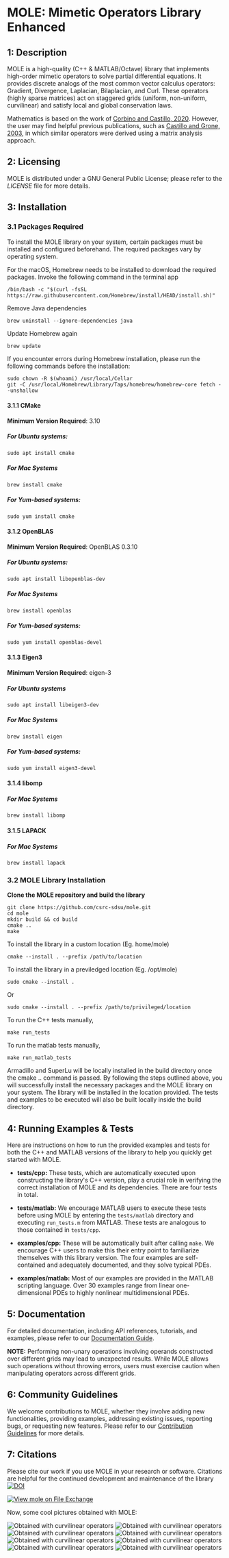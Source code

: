 MOLE: Mimetic Operators Library Enhanced
========================================


1: Description
--------------

MOLE is a high-quality (C++ & MATLAB/Octave) library that implements 
high-order mimetic operators to solve partial differential equations. 
It provides discrete analogs of the most common vector calculus operators: 
Gradient, Divergence, Laplacian, Bilaplacian, and Curl. These operators (highly sparse matrices) act 
on staggered grids (uniform, non-uniform, curvilinear) and satisfy local and 
global conservation laws.

Mathematics is based on the work of [Corbino and Castillo, 2020](https://doi.org/10.1016/j.cam.2019.06.042). 
However, the user may find helpful previous publications, such as [Castillo and Grone, 2003](https://doi.org/10.1137/S0895479801398025),
in which similar operators were derived using a matrix analysis approach.


2: Licensing
------------

MOLE is distributed under a GNU General Public License; please refer to the _LICENSE_ 
file for more details.


3: Installation
------------

### 3.1 Packages Required

To install the MOLE library on your system, certain packages must be installed and configured beforehand. The required packages vary by operating system.

For the macOS, Homebrew needs to be installed to download the required packages. Invoke the following command in the terminal app
	
	/bin/bash -c "$(curl -fsSL https://raw.githubusercontent.com/Homebrew/install/HEAD/install.sh)"

Remove Java dependencies

	brew uninstall --ignore-dependencies java

Update Homebrew again

	brew update

If you encounter errors during Homebrew installation, please run the following commands before the installation:


	sudo chown -R $(whoami) /usr/local/Cellar
	git -C /usr/local/Homebrew/Library/Taps/homebrew/homebrew-core fetch --unshallow

#### 3.1.1 CMake
**Minimum Version Required**: 3.10

##### For Ubuntu systems:
	sudo apt install cmake
##### For Mac Systems
	brew install cmake
##### For Yum-based systems:  
	sudo yum install cmake

#### 3.1.2 OpenBLAS
**Minimum Version Required**: OpenBLAS 0.3.10

##### For Ubuntu systems:
	sudo apt install libopenblas-dev 
##### For Mac Systems
	brew install openblas
##### For Yum-based systems:  
	sudo yum install openblas-devel

#### 3.1.3 Eigen3
**Minimum Version Required**: eigen-3

##### For Ubuntu systems
	sudo apt install libeigen3-dev
##### For Mac Systems
	brew install eigen  
##### For Yum-based systems:  
	sudo yum install eigen3-devel

#### 3.1.4 libomp

##### For Mac Systems
	brew install libomp


#### 3.1.5 LAPACK

##### For Mac Systems
	brew install lapack
 

### 3.2 MOLE Library Installation


**Clone the MOLE repository and build the library**

	git clone https://github.com/csrc-sdsu/mole.git  
	cd mole  
	mkdir build && cd build  
	cmake ..
	make  
 To install the library in a custom location (Eg. home/mole) 

 	cmake --install . --prefix /path/to/location
 
 To install the library in a previledged location (Eg. /opt/mole)

 	sudo cmake --install .
 Or

 	sudo cmake --install . --prefix /path/to/privileged/location	

To run the C++ tests manually,

	make run_tests

To run the matlab tests manually,

	make run_matlab_tests
 
 Armadillo and SuperLu will be locally installed in the build directory once the cmake .. command is passed.
 By following the steps outlined above, you will successfully install the necessary packages and the MOLE library on your system. 
 The library will be installed in the location provided.
 The tests and examples to be executed will also be built locally inside the build directory. 
	


4: Running Examples & Tests
---------------------------

Here are instructions on how to run the provided examples and tests for both the C++ and MATLAB versions of the library to help you quickly get started with MOLE.

* **tests/cpp:**
These tests, which are automatically executed upon constructing the library's C++ version, play a crucial role in verifying the correct installation of MOLE and its dependencies. There are four tests in total.

* **tests/matlab:**
We encourage MATLAB users to execute these tests before using MOLE by entering the `tests/matlab` directory and executing `run_tests.m` from MATLAB. These tests are analogous to those contained in `tests/cpp`.

* **examples/cpp:**
These will be automatically built after calling `make`. We encourage C++ users to make this their entry point to familiarize themselves with this library version. The four examples are self-contained and adequately documented, and they solve typical PDEs.

* **examples/matlab:**
Most of our examples are provided in the MATLAB scripting language. Over 30 examples range from linear one-dimensional PDEs to highly nonlinear multidimensional PDEs.


5: Documentation
----------------

For detailed documentation, including API references, tutorials, and examples, please refer to our [Documentation Guide](https://csrc-sdsu.github.io/mole/build/html/).

**NOTE:**
Performing non-unary operations involving operands constructed over different grids may lead to unexpected results. While MOLE allows such operations without throwing errors, users must exercise caution when manipulating operators across different grids.


6: Community Guidelines
-----------------------

We welcome contributions to MOLE, whether they involve adding new functionalities, providing examples, addressing existing issues, reporting bugs, or requesting new features. Please refer to our [Contribution Guidelines](https://github.com/csrc-sdsu/mole/blob/master/CONTRIBUTING.md) for more details.


7: Citations
------------

Please cite our work if you use MOLE in your research or software. 
Citations are helpful for the continued development and maintenance of 
the library [![DOI](https://joss.theoj.org/papers/10.21105/joss.06288/status.svg)](https://doi.org/10.21105/joss.06288)

[![View mole on File Exchange](https://www.mathworks.com/matlabcentral/images/matlab-file-exchange.svg)](https://www.mathworks.com/matlabcentral/fileexchange/124870-mole)

Now, some cool pictures obtained with MOLE:

![Obtained with curvilinear operators](https://raw.githubusercontent.com/csrc-sdsu/mole/main/https://raw.githubusercontent.com/csrc-sdsu/mole/main/https://raw.githubusercontent.com/csrc-sdsu/mole/main/https://raw.githubusercontent.com/csrc-sdsu/mole/main/https://raw.githubusercontent.com/csrc-sdsu/mole/main/https://raw.githubusercontent.com/csrc-sdsu/mole/main/https://raw.githubusercontent.com/csrc-sdsu/mole/main/https://raw.githubusercontent.com/csrc-sdsu/mole/main/https://raw.githubusercontent.com/csrc-sdsu/mole/main/https://raw.githubusercontent.com/csrc-sdsu/mole/main/https://raw.githubusercontent.com/csrc-sdsu/mole/main/https://raw.githubusercontent.com/csrc-sdsu/mole/main/https://raw.githubusercontent.com/csrc-sdsu/mole/main/https://raw.githubusercontent.com/csrc-sdsu/mole/main/https://raw.githubusercontent.com/csrc-sdsu/mole/main/https://raw.githubusercontent.com/csrc-sdsu/mole/main/https://raw.githubusercontent.com/csrc-sdsu/mole/main/https://raw.githubusercontent.com/csrc-sdsu/mole/main/https://raw.githubusercontent.com/csrc-sdsu/mole/main/https://raw.githubusercontent.com/csrc-sdsu/mole/main/https://raw.githubusercontent.com/csrc-sdsu/mole/main/https://raw.githubusercontent.com/csrc-sdsu/mole/main/https://raw.githubusercontent.com/csrc-sdsu/mole/main/https://raw.githubusercontent.com/csrc-sdsu/mole/main/https://raw.githubusercontent.com/csrc-sdsu/mole/main/https://raw.githubusercontent.com/csrc-sdsu/mole/main/https://raw.githubusercontent.com/csrc-sdsu/mole/main/https://raw.githubusercontent.com/csrc-sdsu/mole/main/https://raw.githubusercontent.com/csrc-sdsu/mole/main/https://raw.githubusercontent.com/csrc-sdsu/mole/main/https://raw.githubusercontent.com/csrc-sdsu/mole/main/https://raw.githubusercontent.com/csrc-sdsu/mole/main/https://raw.githubusercontent.com/csrc-sdsu/mole/main/https://raw.githubusercontent.com/csrc-sdsu/mole/main/https://raw.githubusercontent.com/csrc-sdsu/mole/main/https://raw.githubusercontent.com/csrc-sdsu/mole/main/https://raw.githubusercontent.com/csrc-sdsu/mole/main/https://raw.githubusercontent.com/csrc-sdsu/mole/main/https://raw.githubusercontent.com/csrc-sdsu/mole/main/https://raw.githubusercontent.com/csrc-sdsu/mole/main/https://raw.githubusercontent.com/csrc-sdsu/mole/main/doc/assets/img/4thOrder.png)
![Obtained with curvilinear operators](https://raw.githubusercontent.com/csrc-sdsu/mole/main/https://raw.githubusercontent.com/csrc-sdsu/mole/main/https://raw.githubusercontent.com/csrc-sdsu/mole/main/https://raw.githubusercontent.com/csrc-sdsu/mole/main/https://raw.githubusercontent.com/csrc-sdsu/mole/main/https://raw.githubusercontent.com/csrc-sdsu/mole/main/https://raw.githubusercontent.com/csrc-sdsu/mole/main/https://raw.githubusercontent.com/csrc-sdsu/mole/main/https://raw.githubusercontent.com/csrc-sdsu/mole/main/https://raw.githubusercontent.com/csrc-sdsu/mole/main/https://raw.githubusercontent.com/csrc-sdsu/mole/main/https://raw.githubusercontent.com/csrc-sdsu/mole/main/https://raw.githubusercontent.com/csrc-sdsu/mole/main/https://raw.githubusercontent.com/csrc-sdsu/mole/main/https://raw.githubusercontent.com/csrc-sdsu/mole/main/https://raw.githubusercontent.com/csrc-sdsu/mole/main/https://raw.githubusercontent.com/csrc-sdsu/mole/main/https://raw.githubusercontent.com/csrc-sdsu/mole/main/https://raw.githubusercontent.com/csrc-sdsu/mole/main/https://raw.githubusercontent.com/csrc-sdsu/mole/main/https://raw.githubusercontent.com/csrc-sdsu/mole/main/https://raw.githubusercontent.com/csrc-sdsu/mole/main/https://raw.githubusercontent.com/csrc-sdsu/mole/main/https://raw.githubusercontent.com/csrc-sdsu/mole/main/https://raw.githubusercontent.com/csrc-sdsu/mole/main/https://raw.githubusercontent.com/csrc-sdsu/mole/main/https://raw.githubusercontent.com/csrc-sdsu/mole/main/https://raw.githubusercontent.com/csrc-sdsu/mole/main/https://raw.githubusercontent.com/csrc-sdsu/mole/main/https://raw.githubusercontent.com/csrc-sdsu/mole/main/https://raw.githubusercontent.com/csrc-sdsu/mole/main/https://raw.githubusercontent.com/csrc-sdsu/mole/main/https://raw.githubusercontent.com/csrc-sdsu/mole/main/https://raw.githubusercontent.com/csrc-sdsu/mole/main/https://raw.githubusercontent.com/csrc-sdsu/mole/main/https://raw.githubusercontent.com/csrc-sdsu/mole/main/https://raw.githubusercontent.com/csrc-sdsu/mole/main/https://raw.githubusercontent.com/csrc-sdsu/mole/main/https://raw.githubusercontent.com/csrc-sdsu/mole/main/https://raw.githubusercontent.com/csrc-sdsu/mole/main/https://raw.githubusercontent.com/csrc-sdsu/mole/main/doc/assets/img/4thOrder2.png)
![Obtained with curvilinear operators](https://raw.githubusercontent.com/csrc-sdsu/mole/main/https://raw.githubusercontent.com/csrc-sdsu/mole/main/https://raw.githubusercontent.com/csrc-sdsu/mole/main/https://raw.githubusercontent.com/csrc-sdsu/mole/main/https://raw.githubusercontent.com/csrc-sdsu/mole/main/https://raw.githubusercontent.com/csrc-sdsu/mole/main/https://raw.githubusercontent.com/csrc-sdsu/mole/main/https://raw.githubusercontent.com/csrc-sdsu/mole/main/https://raw.githubusercontent.com/csrc-sdsu/mole/main/https://raw.githubusercontent.com/csrc-sdsu/mole/main/https://raw.githubusercontent.com/csrc-sdsu/mole/main/https://raw.githubusercontent.com/csrc-sdsu/mole/main/https://raw.githubusercontent.com/csrc-sdsu/mole/main/https://raw.githubusercontent.com/csrc-sdsu/mole/main/https://raw.githubusercontent.com/csrc-sdsu/mole/main/https://raw.githubusercontent.com/csrc-sdsu/mole/main/https://raw.githubusercontent.com/csrc-sdsu/mole/main/https://raw.githubusercontent.com/csrc-sdsu/mole/main/https://raw.githubusercontent.com/csrc-sdsu/mole/main/https://raw.githubusercontent.com/csrc-sdsu/mole/main/https://raw.githubusercontent.com/csrc-sdsu/mole/main/https://raw.githubusercontent.com/csrc-sdsu/mole/main/https://raw.githubusercontent.com/csrc-sdsu/mole/main/https://raw.githubusercontent.com/csrc-sdsu/mole/main/https://raw.githubusercontent.com/csrc-sdsu/mole/main/https://raw.githubusercontent.com/csrc-sdsu/mole/main/https://raw.githubusercontent.com/csrc-sdsu/mole/main/https://raw.githubusercontent.com/csrc-sdsu/mole/main/https://raw.githubusercontent.com/csrc-sdsu/mole/main/https://raw.githubusercontent.com/csrc-sdsu/mole/main/https://raw.githubusercontent.com/csrc-sdsu/mole/main/https://raw.githubusercontent.com/csrc-sdsu/mole/main/https://raw.githubusercontent.com/csrc-sdsu/mole/main/https://raw.githubusercontent.com/csrc-sdsu/mole/main/https://raw.githubusercontent.com/csrc-sdsu/mole/main/https://raw.githubusercontent.com/csrc-sdsu/mole/main/https://raw.githubusercontent.com/csrc-sdsu/mole/main/https://raw.githubusercontent.com/csrc-sdsu/mole/main/https://raw.githubusercontent.com/csrc-sdsu/mole/main/https://raw.githubusercontent.com/csrc-sdsu/mole/main/https://raw.githubusercontent.com/csrc-sdsu/mole/main/doc/assets/img/4thOrder3.png)
![Obtained with curvilinear operators](https://raw.githubusercontent.com/csrc-sdsu/mole/main/https://raw.githubusercontent.com/csrc-sdsu/mole/main/https://raw.githubusercontent.com/csrc-sdsu/mole/main/https://raw.githubusercontent.com/csrc-sdsu/mole/main/https://raw.githubusercontent.com/csrc-sdsu/mole/main/https://raw.githubusercontent.com/csrc-sdsu/mole/main/https://raw.githubusercontent.com/csrc-sdsu/mole/main/https://raw.githubusercontent.com/csrc-sdsu/mole/main/https://raw.githubusercontent.com/csrc-sdsu/mole/main/https://raw.githubusercontent.com/csrc-sdsu/mole/main/https://raw.githubusercontent.com/csrc-sdsu/mole/main/https://raw.githubusercontent.com/csrc-sdsu/mole/main/https://raw.githubusercontent.com/csrc-sdsu/mole/main/https://raw.githubusercontent.com/csrc-sdsu/mole/main/https://raw.githubusercontent.com/csrc-sdsu/mole/main/https://raw.githubusercontent.com/csrc-sdsu/mole/main/https://raw.githubusercontent.com/csrc-sdsu/mole/main/https://raw.githubusercontent.com/csrc-sdsu/mole/main/https://raw.githubusercontent.com/csrc-sdsu/mole/main/https://raw.githubusercontent.com/csrc-sdsu/mole/main/https://raw.githubusercontent.com/csrc-sdsu/mole/main/https://raw.githubusercontent.com/csrc-sdsu/mole/main/https://raw.githubusercontent.com/csrc-sdsu/mole/main/https://raw.githubusercontent.com/csrc-sdsu/mole/main/https://raw.githubusercontent.com/csrc-sdsu/mole/main/https://raw.githubusercontent.com/csrc-sdsu/mole/main/https://raw.githubusercontent.com/csrc-sdsu/mole/main/https://raw.githubusercontent.com/csrc-sdsu/mole/main/https://raw.githubusercontent.com/csrc-sdsu/mole/main/https://raw.githubusercontent.com/csrc-sdsu/mole/main/https://raw.githubusercontent.com/csrc-sdsu/mole/main/https://raw.githubusercontent.com/csrc-sdsu/mole/main/https://raw.githubusercontent.com/csrc-sdsu/mole/main/https://raw.githubusercontent.com/csrc-sdsu/mole/main/https://raw.githubusercontent.com/csrc-sdsu/mole/main/https://raw.githubusercontent.com/csrc-sdsu/mole/main/https://raw.githubusercontent.com/csrc-sdsu/mole/main/https://raw.githubusercontent.com/csrc-sdsu/mole/main/https://raw.githubusercontent.com/csrc-sdsu/mole/main/https://raw.githubusercontent.com/csrc-sdsu/mole/main/https://raw.githubusercontent.com/csrc-sdsu/mole/main/doc/assets/img/grid2.png)
![Obtained with curvilinear operators](https://raw.githubusercontent.com/csrc-sdsu/mole/main/https://raw.githubusercontent.com/csrc-sdsu/mole/main/https://raw.githubusercontent.com/csrc-sdsu/mole/main/https://raw.githubusercontent.com/csrc-sdsu/mole/main/https://raw.githubusercontent.com/csrc-sdsu/mole/main/https://raw.githubusercontent.com/csrc-sdsu/mole/main/https://raw.githubusercontent.com/csrc-sdsu/mole/main/https://raw.githubusercontent.com/csrc-sdsu/mole/main/https://raw.githubusercontent.com/csrc-sdsu/mole/main/https://raw.githubusercontent.com/csrc-sdsu/mole/main/https://raw.githubusercontent.com/csrc-sdsu/mole/main/https://raw.githubusercontent.com/csrc-sdsu/mole/main/https://raw.githubusercontent.com/csrc-sdsu/mole/main/https://raw.githubusercontent.com/csrc-sdsu/mole/main/https://raw.githubusercontent.com/csrc-sdsu/mole/main/https://raw.githubusercontent.com/csrc-sdsu/mole/main/https://raw.githubusercontent.com/csrc-sdsu/mole/main/https://raw.githubusercontent.com/csrc-sdsu/mole/main/https://raw.githubusercontent.com/csrc-sdsu/mole/main/https://raw.githubusercontent.com/csrc-sdsu/mole/main/https://raw.githubusercontent.com/csrc-sdsu/mole/main/https://raw.githubusercontent.com/csrc-sdsu/mole/main/https://raw.githubusercontent.com/csrc-sdsu/mole/main/https://raw.githubusercontent.com/csrc-sdsu/mole/main/https://raw.githubusercontent.com/csrc-sdsu/mole/main/https://raw.githubusercontent.com/csrc-sdsu/mole/main/https://raw.githubusercontent.com/csrc-sdsu/mole/main/https://raw.githubusercontent.com/csrc-sdsu/mole/main/https://raw.githubusercontent.com/csrc-sdsu/mole/main/https://raw.githubusercontent.com/csrc-sdsu/mole/main/https://raw.githubusercontent.com/csrc-sdsu/mole/main/https://raw.githubusercontent.com/csrc-sdsu/mole/main/https://raw.githubusercontent.com/csrc-sdsu/mole/main/https://raw.githubusercontent.com/csrc-sdsu/mole/main/https://raw.githubusercontent.com/csrc-sdsu/mole/main/https://raw.githubusercontent.com/csrc-sdsu/mole/main/https://raw.githubusercontent.com/csrc-sdsu/mole/main/https://raw.githubusercontent.com/csrc-sdsu/mole/main/https://raw.githubusercontent.com/csrc-sdsu/mole/main/https://raw.githubusercontent.com/csrc-sdsu/mole/main/https://raw.githubusercontent.com/csrc-sdsu/mole/main/doc/assets/img/grid.png)
![Obtained with curvilinear operators](https://raw.githubusercontent.com/csrc-sdsu/mole/main/https://raw.githubusercontent.com/csrc-sdsu/mole/main/https://raw.githubusercontent.com/csrc-sdsu/mole/main/https://raw.githubusercontent.com/csrc-sdsu/mole/main/https://raw.githubusercontent.com/csrc-sdsu/mole/main/https://raw.githubusercontent.com/csrc-sdsu/mole/main/https://raw.githubusercontent.com/csrc-sdsu/mole/main/https://raw.githubusercontent.com/csrc-sdsu/mole/main/https://raw.githubusercontent.com/csrc-sdsu/mole/main/https://raw.githubusercontent.com/csrc-sdsu/mole/main/https://raw.githubusercontent.com/csrc-sdsu/mole/main/https://raw.githubusercontent.com/csrc-sdsu/mole/main/https://raw.githubusercontent.com/csrc-sdsu/mole/main/https://raw.githubusercontent.com/csrc-sdsu/mole/main/https://raw.githubusercontent.com/csrc-sdsu/mole/main/https://raw.githubusercontent.com/csrc-sdsu/mole/main/https://raw.githubusercontent.com/csrc-sdsu/mole/main/https://raw.githubusercontent.com/csrc-sdsu/mole/main/https://raw.githubusercontent.com/csrc-sdsu/mole/main/https://raw.githubusercontent.com/csrc-sdsu/mole/main/https://raw.githubusercontent.com/csrc-sdsu/mole/main/https://raw.githubusercontent.com/csrc-sdsu/mole/main/https://raw.githubusercontent.com/csrc-sdsu/mole/main/https://raw.githubusercontent.com/csrc-sdsu/mole/main/https://raw.githubusercontent.com/csrc-sdsu/mole/main/https://raw.githubusercontent.com/csrc-sdsu/mole/main/https://raw.githubusercontent.com/csrc-sdsu/mole/main/https://raw.githubusercontent.com/csrc-sdsu/mole/main/https://raw.githubusercontent.com/csrc-sdsu/mole/main/https://raw.githubusercontent.com/csrc-sdsu/mole/main/https://raw.githubusercontent.com/csrc-sdsu/mole/main/https://raw.githubusercontent.com/csrc-sdsu/mole/main/https://raw.githubusercontent.com/csrc-sdsu/mole/main/https://raw.githubusercontent.com/csrc-sdsu/mole/main/https://raw.githubusercontent.com/csrc-sdsu/mole/main/https://raw.githubusercontent.com/csrc-sdsu/mole/main/https://raw.githubusercontent.com/csrc-sdsu/mole/main/https://raw.githubusercontent.com/csrc-sdsu/mole/main/https://raw.githubusercontent.com/csrc-sdsu/mole/main/https://raw.githubusercontent.com/csrc-sdsu/mole/main/https://raw.githubusercontent.com/csrc-sdsu/mole/main/doc/assets/img/WavyGrid.png)
![Obtained with curvilinear operators](https://raw.githubusercontent.com/csrc-sdsu/mole/main/https://raw.githubusercontent.com/csrc-sdsu/mole/main/https://raw.githubusercontent.com/csrc-sdsu/mole/main/https://raw.githubusercontent.com/csrc-sdsu/mole/main/https://raw.githubusercontent.com/csrc-sdsu/mole/main/https://raw.githubusercontent.com/csrc-sdsu/mole/main/https://raw.githubusercontent.com/csrc-sdsu/mole/main/https://raw.githubusercontent.com/csrc-sdsu/mole/main/https://raw.githubusercontent.com/csrc-sdsu/mole/main/https://raw.githubusercontent.com/csrc-sdsu/mole/main/https://raw.githubusercontent.com/csrc-sdsu/mole/main/https://raw.githubusercontent.com/csrc-sdsu/mole/main/https://raw.githubusercontent.com/csrc-sdsu/mole/main/https://raw.githubusercontent.com/csrc-sdsu/mole/main/https://raw.githubusercontent.com/csrc-sdsu/mole/main/https://raw.githubusercontent.com/csrc-sdsu/mole/main/https://raw.githubusercontent.com/csrc-sdsu/mole/main/https://raw.githubusercontent.com/csrc-sdsu/mole/main/https://raw.githubusercontent.com/csrc-sdsu/mole/main/https://raw.githubusercontent.com/csrc-sdsu/mole/main/https://raw.githubusercontent.com/csrc-sdsu/mole/main/https://raw.githubusercontent.com/csrc-sdsu/mole/main/https://raw.githubusercontent.com/csrc-sdsu/mole/main/https://raw.githubusercontent.com/csrc-sdsu/mole/main/https://raw.githubusercontent.com/csrc-sdsu/mole/main/https://raw.githubusercontent.com/csrc-sdsu/mole/main/https://raw.githubusercontent.com/csrc-sdsu/mole/main/https://raw.githubusercontent.com/csrc-sdsu/mole/main/https://raw.githubusercontent.com/csrc-sdsu/mole/main/https://raw.githubusercontent.com/csrc-sdsu/mole/main/https://raw.githubusercontent.com/csrc-sdsu/mole/main/https://raw.githubusercontent.com/csrc-sdsu/mole/main/https://raw.githubusercontent.com/csrc-sdsu/mole/main/https://raw.githubusercontent.com/csrc-sdsu/mole/main/https://raw.githubusercontent.com/csrc-sdsu/mole/main/https://raw.githubusercontent.com/csrc-sdsu/mole/main/https://raw.githubusercontent.com/csrc-sdsu/mole/main/https://raw.githubusercontent.com/csrc-sdsu/mole/main/https://raw.githubusercontent.com/csrc-sdsu/mole/main/https://raw.githubusercontent.com/csrc-sdsu/mole/main/https://raw.githubusercontent.com/csrc-sdsu/mole/main/doc/assets/img/wave2D.png)
![Obtained with curvilinear operators](https://raw.githubusercontent.com/csrc-sdsu/mole/main/https://raw.githubusercontent.com/csrc-sdsu/mole/main/https://raw.githubusercontent.com/csrc-sdsu/mole/main/https://raw.githubusercontent.com/csrc-sdsu/mole/main/https://raw.githubusercontent.com/csrc-sdsu/mole/main/https://raw.githubusercontent.com/csrc-sdsu/mole/main/https://raw.githubusercontent.com/csrc-sdsu/mole/main/https://raw.githubusercontent.com/csrc-sdsu/mole/main/https://raw.githubusercontent.com/csrc-sdsu/mole/main/https://raw.githubusercontent.com/csrc-sdsu/mole/main/https://raw.githubusercontent.com/csrc-sdsu/mole/main/https://raw.githubusercontent.com/csrc-sdsu/mole/main/https://raw.githubusercontent.com/csrc-sdsu/mole/main/https://raw.githubusercontent.com/csrc-sdsu/mole/main/https://raw.githubusercontent.com/csrc-sdsu/mole/main/https://raw.githubusercontent.com/csrc-sdsu/mole/main/https://raw.githubusercontent.com/csrc-sdsu/mole/main/https://raw.githubusercontent.com/csrc-sdsu/mole/main/https://raw.githubusercontent.com/csrc-sdsu/mole/main/https://raw.githubusercontent.com/csrc-sdsu/mole/main/https://raw.githubusercontent.com/csrc-sdsu/mole/main/https://raw.githubusercontent.com/csrc-sdsu/mole/main/https://raw.githubusercontent.com/csrc-sdsu/mole/main/https://raw.githubusercontent.com/csrc-sdsu/mole/main/https://raw.githubusercontent.com/csrc-sdsu/mole/main/https://raw.githubusercontent.com/csrc-sdsu/mole/main/https://raw.githubusercontent.com/csrc-sdsu/mole/main/https://raw.githubusercontent.com/csrc-sdsu/mole/main/https://raw.githubusercontent.com/csrc-sdsu/mole/main/https://raw.githubusercontent.com/csrc-sdsu/mole/main/https://raw.githubusercontent.com/csrc-sdsu/mole/main/https://raw.githubusercontent.com/csrc-sdsu/mole/main/https://raw.githubusercontent.com/csrc-sdsu/mole/main/https://raw.githubusercontent.com/csrc-sdsu/mole/main/https://raw.githubusercontent.com/csrc-sdsu/mole/main/https://raw.githubusercontent.com/csrc-sdsu/mole/main/https://raw.githubusercontent.com/csrc-sdsu/mole/main/https://raw.githubusercontent.com/csrc-sdsu/mole/main/https://raw.githubusercontent.com/csrc-sdsu/mole/main/https://raw.githubusercontent.com/csrc-sdsu/mole/main/https://raw.githubusercontent.com/csrc-sdsu/mole/main/doc/assets/img/burgers.png)
